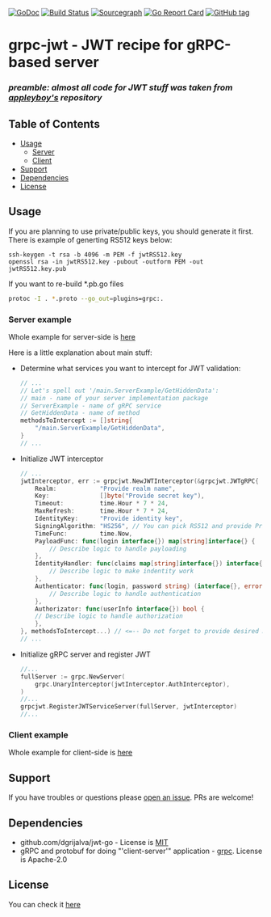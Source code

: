 [![GoDoc](https://godoc.org/github.com/LdDl/grpc-jwt?status.svg)](https://godoc.org/github.com/LdDl/grpc-jwt)
[![Build Status](https://travis-ci.com/LdDl/grpc-jwt.svg?branch=master)](https://travis-ci.com/LdDl/grpc-jwt)
[![Sourcegraph](https://sourcegraph.com/github.com/LdDl/grpc-jwt/-/badge.svg)](https://sourcegraph.com/github.com/LdDl/grpc-jwt?badge)
[![Go Report Card](https://goreportcard.com/badge/github.com/LdDl/grpc-jwt)](https://goreportcard.com/report/github.com/LdDl/grpc-jwt)
[![GitHub tag](https://img.shields.io/github/tag/LdDl/grpc-jwt.svg)](https://github.com/LdDl/grpc-jwt/releases)

# grpc-jwt - JWT recipe for gRPC-based server

### *preamble: almost all code for JWT stuff was taken from [appleyboy's](https://github.com/appleboy/gin-jwt#jwt-middleware-for-gin-framework) repository*

## Table of Contents
- [Usage](#usage)
    - [Server](#server-example)
    - [Client](#client-example)
- [Support](#support)
- [Dependencies](#dependencies)
- [License](#license)


## **Usage**

If you are planning to use private/public keys, you should generate it first. There is example of generting RS512 keys below:
```shell
ssh-keygen -t rsa -b 4096 -m PEM -f jwtRS512.key
openssl rsa -in jwtRS512.key -pubout -outform PEM -out jwtRS512.key.pub
```

If you want to re-build *.pb.go files
```bash
protoc -I . *.proto --go_out=plugins=grpc:.
```

### **Server example**

Whole example for server-side is [here](cmd/server/main.go)

Here is a little explanation about main stuff:

* Determine what services you want to intercept for JWT validation:
    ```go
    // ...
    // Let's spell out '/main.ServerExample/GetHiddenData':
    // main - name of your server implementation package
    // ServerExample - name of gRPC service
    // GetHiddenData - name of method
    methodsToIntercept := []string{
        "/main.ServerExample/GetHiddenData",
    }
    // ...
    ```

* Initialize JWT interceptor
    ```go
    // ...
    jwtInterceptor, err := grpcjwt.NewJWTInterceptor(&grpcjwt.JWTgRPC{
        Realm:            "Provide realm name",
        Key:              []byte("Provide secret key"),
        Timeout:          time.Hour * 7 * 24,
        MaxRefresh:       time.Hour * 7 * 24,
        IdentityKey:      "Provide identity key",
        SigningAlgorithm: "HS256", // You can pick RS512 and provide PrivKeyFile, PubKeyFile fields
        TimeFunc:         time.Now,
        PayloadFunc: func(login interface{}) map[string]interface{} {
            // Describe logic to handle payloading
        },
        IdentityHandler: func(claims map[string]interface{}) interface{} {
            // Describe logic to make indentity work
        },
        Authenticator: func(login, password string) (interface{}, error) {
            // Describe logic to handle authentication
        },
        Authorizator: func(userInfo interface{}) bool {
        // Describe logic to handle authorization
        },
    }, methodsToIntercept...) // <=-- Do not forget to provide desired methods to be intercepted with JWT validation
    // ...
    ```

* Initialize gRPC server and register JWT
    ```go
    //...
    fullServer := grpc.NewServer(
        grpc.UnaryInterceptor(jwtInterceptor.AuthInterceptor),
    )
    //...
    grpcjwt.RegisterJWTServiceServer(fullServer, jwtInterceptor)
    //...
    ```

### **Client example**

Whole example for client-side is [here](cmd/client/main.go)
    
## **Support**

If you have troubles or questions please [open an issue](https://github.com/LdDl/grpc-jwt/issues/new).
PRs are welcome!

## **Dependencies**

* github.com/dgrijalva/jwt-go - License is [MIT](https://github.com/dgrijalva/jwt-go/blob/master/LICENSE)
* gRPC and protobuf for doing "'client-server'" application - [grpc](https://github.com/grpc/grpc-go). License is Apache-2.0

## **License**

You can check it [here](https://github.com/LdDl/grpc-jwt/blob/master/LICENSE.md)
